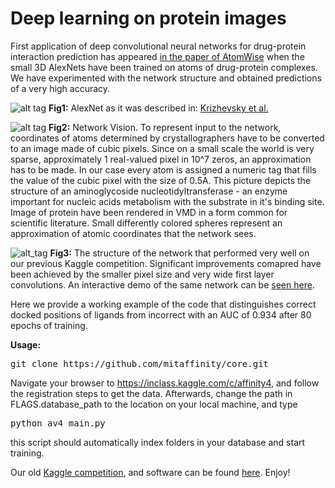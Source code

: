 # Deep learning on protein images

First application of deep convolutional neural networks for drug-protein interaction prediction has appeared [in the paper of AtomWise](https://arxiv.org/abs/1510.02855) when the small 3D AlexNets have been trained on atoms of drug-protein complexes. We have experimented with the network structure and obtained predictions of a very high accuracy.

![alt tag](https://github.com/mitaffinity/core/blob/master/misc/affinity_net.jpg)
**Fig1:** AlexNet as it was described in: [Krizhevsky et al.](http://papers.nips.cc/paper/4824-imagenet-classification-with-deep-convolutional-neural-networks)  

![alt tag](https://github.com/mitaffinity/core/blob/master/misc/netvision_cool.jpg)
**Fig2:** Network Vision. To represent input to the network, coordinates of atoms determined by crystallographers have to be converted to an image made of cubic pixels. Since on a small scale the world is very sparse, approximately 1 real-valued pixel in 10^7 zeros, an approximation has to be made. In our case every atom is assigned a numeric tag that fills the value of the cubic pixel with the size of 0.5A. This picture depicts the structure of an aminoglycoside nucleotidyltransferase - an enzyme important for nucleic acids metabolism with the substrate in it's binding site. Image of protein have been rendered in VMD in a form common for scientific literature. Small differently colored spheres represent an approximation of atomic coordinates that the network sees. 

![alt_tag](https://github.com/mitaffinity/core/blob/master/misc/AlexNet3d.png)
**Fig3:** The structure of the network that performed very well on our previous Kaggle competition. Significant improvements comapred have been achieved by the smaller pixel size and very wide first layer convolutions. An interactive demo of the same network can be [seen here](http://ec2-54-201-177-210.us-west-2.compute.amazonaws.com/).

Here we provide a working example of the code that distinguishes correct docked positions of ligands from incorrect with an AUC of 0.934 after 80 epochs of training.

**Usage:**
<pre>git clone https://github.com/mitaffinity/core.git</pre>
Navigate your browser to https://inclass.kaggle.com/c/affinity4, and follow the registration steps to get the data.
Afterwards, change the path in FLAGS.database_path to the location on your local machine, and type
<pre>python av4_main.py</pre>
this script should automatically index folders in your database and start training.

Our old [Kaggle competition](https://inclass.kaggle.com/c/affinity), and software can be found [here](https://github.com/mitaffinity/core/releases). Enjoy!

